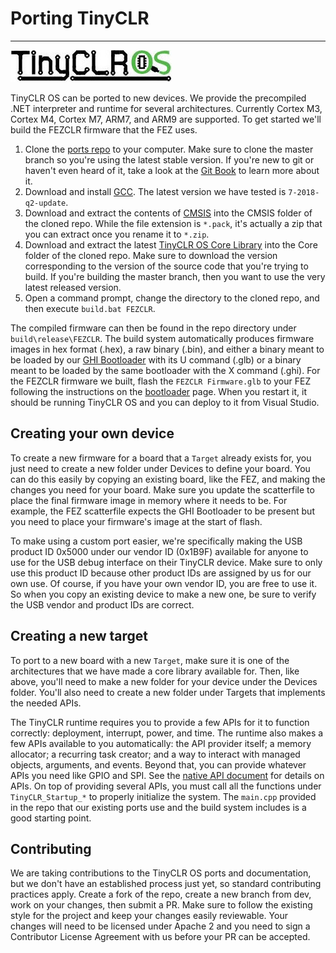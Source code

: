 # Porting TinyCLR
---
![TinyCLR Logo](../images/tinyclr-logo-noborder.jpg)

TinyCLR OS can be ported to new devices. We provide the precompiled .NET interpreter and runtime for several architectures. Currently Cortex M3, Cortex M4, Cortex M7, ARM7, and ARM9 are supported. To get started we'll build the FEZCLR firmware that the FEZ uses.

1. Clone the [ports repo](https://github.com/ghi-electronics/TinyCLR-Ports) to your computer. Make sure to clone the master branch so you're using the latest stable version. If you're new to git or haven't even heard of it, take a look at the [Git Book](https://git-scm.com/book/en/v2) to learn more about it.
2. Download and install [GCC](https://developer.arm.com/open-source/gnu-toolchain/gnu-rm/downloads). The latest version we have tested is `7-2018-q2-update`.
3. Download and extract the contents of [CMSIS](https://github.com/ARM-software/CMSIS_5/releases/download/5.4.0/ARM.CMSIS.5.4.0.pack) into the CMSIS folder of the cloned repo. While the file extension is `*.pack`, it's actually a zip that you can extract once you rename it to `*.zip`.
4. Download and extract the latest [TinyCLR OS Core Library](https://github.com/ghi-electronics/TinyCLR-Ports/releases) into the Core folder of the cloned repo. Make sure to download the version corresponding to the version of the source code that you're trying to build. If you're building the master branch, then you want to use the very latest released version.
5. Open a command prompt, change the directory to the cloned repo, and then execute `build.bat FEZCLR`.

The compiled firmware can then be found in the repo directory under `build\release\FEZCLR`. The build system automatically produces firmware images in hex format (.hex), a raw binary (.bin), and either a binary meant to be loaded by our [GHI Bootloader](../../../hardware/loaders/ghi-bootloader.md) with its U command (.glb) or a binary meant to be loaded by the same bootloader with the X command (.ghi). For the FEZCLR firmware we built, flash the `FEZCLR Firmware.glb` to your FEZ following the instructions on the [bootloader](../../../hardware/loaders/ghi-bootloader.md) page. When you restart it, it should be running TinyCLR OS and you can deploy to it from Visual Studio.

## Creating your own device
To create a new firmware for a board that a `Target` already exists for, you just need to create a new folder under Devices to define your board. You can do this easily by copying an existing board, like the FEZ, and making the changes you need for your board. Make sure you update the scatterfile to place the final firmware image in memory where it needs to be. For example, the FEZ scatterfile expects the GHI Bootloader to be present but you need to place your firmware's image at the start of flash.

To make using a custom port easier, we're specifically making the USB product ID 0x5000 under our vendor ID (0x1B9F) available for anyone to use for the USB debug interface on their TinyCLR device. Make sure to only use this product ID because other product IDs are assigned by us for our own use. Of course, if you have your own vendor ID, you are free to use it. So when you copy an existing device to make a new one, be sure to verify the USB vendor and product IDs are correct.

## Creating a new target
To port to a new board with a new `Target`, make sure it is one of the architectures that we have made a core library available for. Then, like above, you'll need to make a new folder for your device under the Devices folder. You'll also need to create a new folder under Targets that implements the needed APIs. 

The TinyCLR runtime requires you to provide a few APIs for it to function correctly: deployment, interrupt, power, and time. The runtime also makes a few APIs available to you automatically: the API provider itself; a memory allocator; a recurring task creator; and a way to interact with managed objects, arguments, and events. Beyond that, you can provide whatever APIs you need like GPIO and SPI. See the [native API document](apis.md) for details on APIs. On top of providing several APIs, you must call all the functions under `TinyCLR_Startup_*` to properly initialize the system. The `main.cpp` provided in the repo that our existing ports use and the build system includes is a good starting point.

## Contributing
We are taking contributions to the TinyCLR OS ports and documentation, but we don't have an established process just yet, so standard contributing practices apply. Create a fork of the repo, create a new branch from dev, work on your changes, then submit a PR.
Make sure to follow the existing style for the project and keep your changes easily reviewable. Your changes will need to be licensed under Apache 2 and you need to sign a Contributor License Agreement with us before your PR can be accepted.
